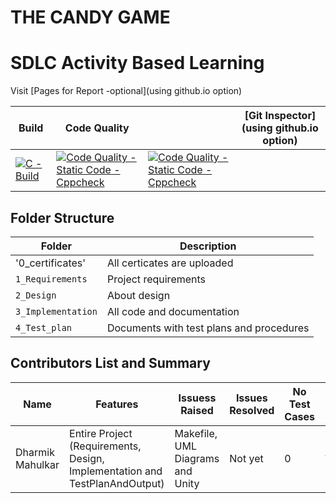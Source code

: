 # **THE CANDY GAME**


# SDLC Activity Based Learning

Visit [Pages for Report -optional](using github.io option)

Build | Code Quality || [Git Inspector](using github.io option)
------|----------|-------|--------------
|[![C - Build](https://github.com/Dharmik19600/M1_March_2022/actions/workflows/c-cpp.yml/badge.svg?branch=main)](https://github.com/Dharmik19600/M1_March_2022/actions/workflows/c-cpp.yml)|[![Code Quality - Static Code - Cppcheck](https://github.com/Dharmik19600/M1_March_2022/actions/workflows/cppcheck.yml/badge.svg?branch=main)](https://github.com/Dharmik19600/M1_March_2022/actions/workflows/cppcheck.yml)|[![Code Quality - Static Code - Cppcheck](https://github.com/Dharmik19600/M1_March_2022/actions/workflows/cppcheck.yml/badge.svg?branch=main)](https://github.com/Dharmik19600/M1_March_2022/actions/workflows/cppcheck.yml)|



## Folder Structure
Folder             | Description
-------------------| -----------------------------------------
'0_certificates'   | All certicates are uploaded
`1_Requirements`   | Project requirements 
`2_Design`         | About design 
`3_Implementation` | All code and documentation
`4_Test_plan`      | Documents with test plans and procedures

## Contributors List and Summary

|  Name   |    Features    | Issuess Raised |Issues Resolved|No Test Cases|Test Case Pass
|---------|----------------|----------------|---------------|-------------|--------------
| Dharmik Mahulkar  | Entire Project (Requirements, Design, Implementation and TestPlanAndOutput)   | Makefile, UML Diagrams and Unity    | Not yet   | 0  |All Failed    
    




